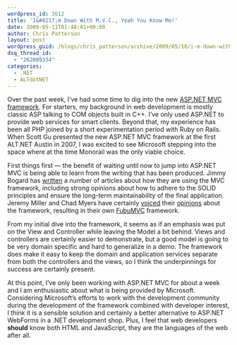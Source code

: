 ```yaml
---
wordpress_id: 3612
title: 'I&#8217;m Down With M.V.C., Yeah You Know Me!'
date: 2009-05-11T01:48:01+00:00
author: Chris Patterson
layout: post
wordpress_guid: /blogs/chris_patterson/archive/2009/05/10/i-m-down-with-m-v-c-yeah-you-know-me.aspx
dsq_thread_id:
  - "262089334"
categories:
  - .NET
  - ALTdotNET
---
```

Over the past week, I&#8217;ve had some time to dig into the new [ASP.NET MVC framework](http://www.asp.net/mvc/). For starters, my background in web development is mostly classic ASP talking to COM objects built in C++. I&#8217;ve only used ASP.NET to provide web services for smart clients. Beyond that, my experience has been all PHP joined by a short experimentation period with Ruby on Rails. When Scott Gu presented the new ASP.NET MVC framework at the first ALT.NET Austin in 2007, I was excited to see Microsoft stepping into the space where at the time Monorail was the only viable choice.

First things first &#8212; the benefit of waiting until now to jump into ASP.NET MVC is being able to learn from the writing that has been produced. Jimmy Bogard has [written](http://www.lostechies.com/blogs/jimmy_bogard/archive/2009/04/24/how-we-do-mvc.aspx) a number of articles about how they are using the MVC framework, including strong opinions about how to adhere to the SOLID principles and ensure the long-term maintainability of the final application. Jeremy Miller and Chad Myers have certainly [voiced](http://codebetter.com/blogs/jeremy.miller/archive/2008/10/23/our-opinions-on-the-asp-net-mvc-introducing-the-thunderdome-principle.aspx) their [opinions](http://www.lostechies.com/blogs/chad_myers/archive/2009/04/27/to-mvc-or-to-webforms.aspx) about the framework, resulting in their own [FubuMVC](http://code.google.com/p/fubumvc/) framework.

From my initial dive into the framework, it seems as if an emphasis was put on the View and Controller while leaving the Model a bit behind. Views and controllers are certainly easier to demonstrate, but a good model is going to be very domain specific and hard to generalize in a demo. The framework does make it easy to keep the domain and application services separate from both the controllers and the views, so I think the underpinnings for success are certainly present.

At this point, I&#8217;ve only been working with ASP.NET MVC for about a week and I am enthusiastic about what is being provided by Microsoft. Considering Microsoft&#8217;s efforts to work with the development community during the development of the framework combined with developer interest, I think it is a sensible solution and certainly a better alternative to ASP.NET WebForms in a .NET development shop. Plus, I feel that web developers **should** know both HTML and JavaScript, they are the languages of the web after all.